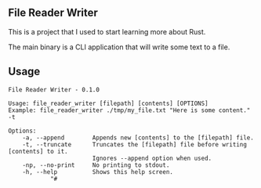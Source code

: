 ## File Reader Writer

This is a project that I used to start learning more about Rust.

The main binary is a CLI application that will write some text to a file.

## Usage

```shell
File Reader Writer - 0.1.0

Usage: file_reader_writer [filepath] [contents] [OPTIONS]
Example: file_reader_writer ./tmp/my_file.txt "Here is some content." -t

Options:
    -a, --append        Appends new [contents] to the [filepath] file.
    -t, --truncate      Truncates the [filepath] file before writing [contents] to it.
                        Ignores --append option when used.
    -np, --no-print     No printing to stdout.
    -h, --help          Shows this help screen.
            "#
```
